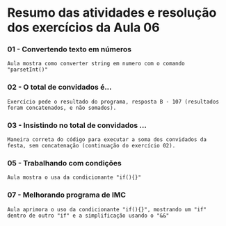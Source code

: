 # Resumo das atividades e resolução dos exercícios da Aula 06 #

### 01 - Convertendo texto em números ###
    Aula mostra como converter string em numero com o comando "parsetInt()"


### 02 - O total de convidados é... ###
    Exercício pede o resultado do programa, resposta B - 107 (resultados foram concatenados, e não somados).


### 03 - Insistindo no total de convidados ... ### 
    Maneira correta do código para executar a soma dos convidados da festa, sem concatenação (continuação do exercício 02).


### 05 - Trabalhando com condições ####
    Aula mostra o usa da condicionante "if(){}"


### 07 - Melhorando programa de IMC ####
    Aula aprimora o uso da condicionante "if(){}", mostrando um "if" dentro de outro "if" e a simplificação usando o "&&"